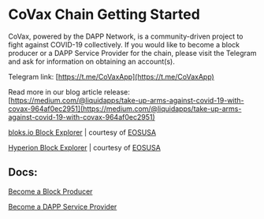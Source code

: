 CoVax Chain Getting Started
==========

CoVax, powered by the DAPP Network, is a community-driven project to fight against COVID-19 collectively.  If you would like to become a block producer or a DAPP Service Provider for the chain, please visit the Telegram and ask for information on obtaining an account(s).

Telegram link: [https://t.me/CoVaxApp](https://t.me/CoVaxApp)

Read more in our blog article release: [https://medium.com/@liquidapps/take-up-arms-against-covid-19-with-covax-964af0ec2951](https://medium.com/@liquidapps/take-up-arms-against-covid-19-with-covax-964af0ec2951)

[bloks.io Block Explorer](https://local.bloks.io/?nodeUrl=covax.eosdsp.com&coreSymbol=COVAX&systemDomain=eosio&hyperionUrl=https%3A%2F%2Fcovax.eosdsp.com) | courtesy of [EOSUSA](https://bp.eosusa.news/)

[Hyperion Block Explorer](https://covax.eosdsp.com/v2/explore/account/ivote4eosusa) | courtesy of [EOSUSA](https://bp.eosusa.news/)

## Docs:

[Become a Block Producer](become-a-bp)

[Become a DAPP Service Provider](become-a-dsp)